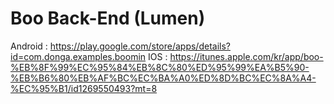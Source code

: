 # Boo Back-End (Lumen)
Android : https://play.google.com/store/apps/details?id=com.donga.examples.boomin
IOS : https://itunes.apple.com/kr/app/boo-%EB%8F%99%EC%95%84%EB%8C%80%ED%95%99%EA%B5%90-%EB%B6%80%EB%AF%BC%EC%BA%A0%ED%8D%BC%EC%8A%A4-%EC%95%B1/id1269550493?mt=8
